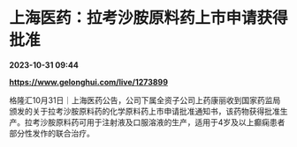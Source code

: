 # 上海医药：拉考沙胺原料药上市申请获得批准

**2023-10-31 09:44**

**https://www.gelonghui.com/live/1273899**

格隆汇10月31日｜上海医药公告，公司下属全资子公司上药康丽收到国家药监局颁发的关于拉考沙胺原料药的化学原料药上市申请批准通知书，该药物获得批准生产。拉考沙胺原料药可用于注射液及口服溶液的生产，适用于4岁及以上癫痫患者部分性发作的联合治疗。